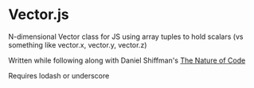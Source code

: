 # Vector.js

N-dimensional Vector class for JS using array tuples to hold scalars (vs something like vector.x, vector.y, vector.z)

Written while following along with Daniel Shiffman's [The Nature of Code](http://natureofcode.com/)

Requires lodash or underscore
